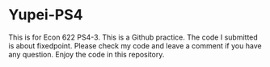 # Yupei-PS4
 This is for Econ 622 PS4-3. This is a Github practice.
The code I submitted is about fixedpoint.
Please check my code and leave a comment if you have any question.
Enjoy the code in this repository.